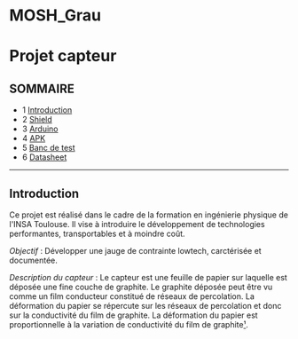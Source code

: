 # MOSH_Grau
# Projet capteur

## SOMMAIRE 
* 1 [Introduction](#introduction)
* 2 [Shield](#paragraph2)
* 3 [Arduino](#paragraph3)
* 4 [APK](#paragraph4)  
* 5 [Banc de test](#paragraph5)
* 6 [Datasheet](#paragraph6)
   

--------- 
## Introduction <a name="introduction"></a>

Ce projet est réalisé dans le cadre de la formation en ingénierie physique de l'INSA Toulouse. Il vise à introduire le développement de technologies performantes, transportables et à moindre coût. 

*Objectif* : Développer une jauge de contrainte lowtech, carctérisée et documentée. 

*Description du capteur* : Le capteur est une feuille de papier sur laquelle est déposée une fine couche de graphite. Le graphite déposée peut être vu comme un film conducteur constitué de réseaux de percolation. La déformation du papier se répercute sur les réseaux de percolation et donc sur la conductivité du film de graphite. La déformation du papier est proportionnelle à la variation de conductivité du film de graphite[¹].

[¹]: https://www.nature.com/articles/srep03812
